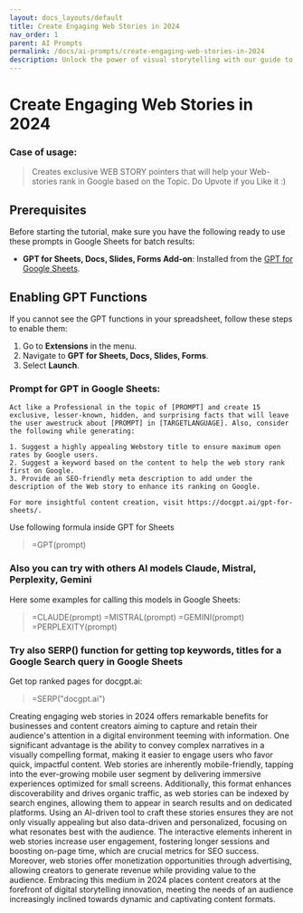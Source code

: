 ```yaml
---
layout: docs_layouts/default
title: Create Engaging Web Stories in 2024
nav_order: 1
parent: AI Prompts
permalink: /docs/ai-prompts/create-engaging-web-stories-in-2024
description: Unlock the power of visual storytelling with our guide to creating engaging web stories in 2024. Discover innovative techniques, trends, and tools that captivate audiences and boost your online presence. Elevate your content strategy and stand out today!
---
```


# Create Engaging Web Stories in 2024

### Case of usage:
> Creates exclusive WEB STORY pointers that will help your Web-stories rank in Google based on the Topic. Do Upvote if you Like it :)

## Prerequisites

Before starting the tutorial, make sure you have the following ready to use these prompts in Google Sheets for batch results:

- **GPT for Sheets, Docs, Slides, Forms Add-on**: Installed from the [GPT for Google Sheets](https://workspace.google.com/u/0/marketplace/app/gpt_for_sheets_docs_forms_slides/466607203252).

## Enabling GPT Functions

If you cannot see the GPT functions in your spreadsheet, follow these steps to enable them:

1. Go to **Extensions** in the menu.
2. Navigate to **GPT for Sheets, Docs, Slides, Forms**.
3. Select **Launch**.


### Prompt for GPT in Google Sheets:
```shell
Act like a Professional in the topic of [PROMPT] and create 15 exclusive, lesser-known, hidden, and surprising facts that will leave the user awestruck about [PROMPT] in [TARGETLANGUAGE]. Also, consider the following while generating:

1. Suggest a highly appealing Webstory title to ensure maximum open rates by Google users.
2. Suggest a keyword based on the content to help the web story rank first on Google.
3. Provide an SEO-friendly meta description to add under the description of the Web story to enhance its ranking on Google.

For more insightful content creation, visit https://docgpt.ai/gpt-for-sheets/.
```

Use following formula inside GPT for Sheets
> =GPT(prompt)

### Also you can try with others AI models Claude, Mistral, Perplexity, Gemini
Here some examples for calling this models in Google Sheets:

> =CLAUDE(prompt)
> =MISTRAL(prompt)
> =GEMINI(prompt)
> =PERPLEXITY(prompt)


### Try also SERP() function for getting top keywords, titles for a Google Search query in Google Sheets

Get top ranked pages for docgpt.ai:

> =SERP("docgpt.ai")



Creating engaging web stories in 2024 offers remarkable benefits for businesses and content creators aiming to capture and retain their audience's attention in a digital environment teeming with information. One significant advantage is the ability to convey complex narratives in a visually compelling format, making it easier to engage users who favor quick, impactful content. Web stories are inherently mobile-friendly, tapping into the ever-growing mobile user segment by delivering immersive experiences optimized for small screens. Additionally, this format enhances discoverability and drives organic traffic, as web stories can be indexed by search engines, allowing them to appear in search results and on dedicated platforms. Using an AI-driven tool to craft these stories ensures they are not only visually appealing but also data-driven and personalized, focusing on what resonates best with the audience. The interactive elements inherent in web stories increase user engagement, fostering longer sessions and boosting on-page time, which are crucial metrics for SEO success. Moreover, web stories offer monetization opportunities through advertising, allowing creators to generate revenue while providing value to the audience. Embracing this medium in 2024 places content creators at the forefront of digital storytelling innovation, meeting the needs of an audience increasingly inclined towards dynamic and captivating content formats.
